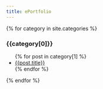```yaml
---
title: ePortfolio
---
```


{% for category in site.categories %}
<h3>{{category[0]}}</h3>
<ul>
    {% for post in category[1] %}
    <li><a href="{{post.url}}">{{post.title}}</a></li>
    {% endfor %}
</ul>
{% endfor %}